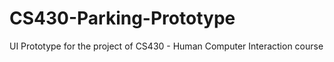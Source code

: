 # CS430-Parking-Prototype
UI Prototype for the project of CS430 - Human Computer Interaction course 
